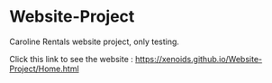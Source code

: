 # Website-Project
Caroline Rentals website project, only testing.

Click this link to see the website : https://xenoids.github.io/Website-Project/Home.html
